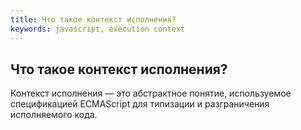 ```yaml
---
title: Что такое контекст исполнения?
keywords: javascript, execution context
---
```


## Что такое контекст исполнения?

Контекст исполнения — это абстрактное понятие, используемое спецификацией ECMAScript для типизации и разграничения исполняемого кода.
